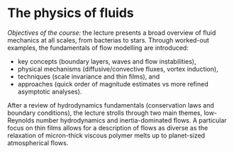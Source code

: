 # The physics of fluids
*Objectives of the course:* the lecture presents a broad overview of fluid mechanics at all scales, from bacterias to stars. Through worked-out examples, the fundamentals of flow modelling are introduced:
* key concepts (boundary layers, waves and flow instabilities),
* physical mechanisms (diffusive/convective fluxes, vortex induction),
* techniques (scale invariance and thin films), and
* approaches (quick order of magnitude estimates vs more refined asymptotic analyses).

After a review of hydrodynamics fundamentals (conservation laws and boundary conditions), the lecture strolls through two main themes, low-Reynolds number hydrodynamics and inertia-dominated flows. A particular focus on thin films allows for a description of flows as diverse as the relaxation of micron-thick viscous polymer melts up to planet-sized atmospherical flows. 
